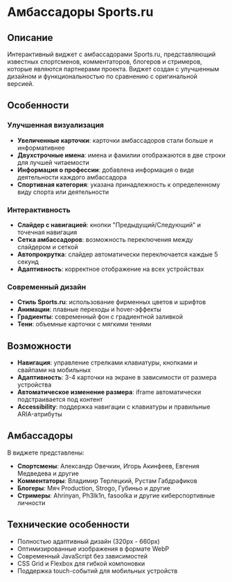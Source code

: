 # Амбассадоры Sports.ru

## Описание

Интерактивный виджет с амбассадорами Sports.ru, представляющий известных спортсменов, комментаторов, блогеров и стримеров, которые являются партнерами проекта. Виджет создан с улучшенным дизайном и функциональностью по сравнению с оригинальной версией.

## Особенности

### Улучшенная визуализация
- **Увеличенные карточки**: карточки амбассадоров стали больше и информативнее
- **Двухстрочные имена**: имена и фамилии отображаются в две строки для лучшей читаемости
- **Информация о профессии**: добавлена информация о виде деятельности каждого амбассадора
- **Спортивная категория**: указана принадлежность к определенному виду спорта или деятельности

### Интерактивность
- **Слайдер с навигацией**: кнопки "Предыдущий/Следующий" и точечная навигация
- **Сетка амбассадоров**: возможность переключения между слайдером и сеткой
- **Автопрокрутка**: слайдер автоматически переключается каждые 5 секунд
- **Адаптивность**: корректное отображение на всех устройствах

### Современный дизайн
- **Стиль Sports.ru**: использование фирменных цветов и шрифтов
- **Анимации**: плавные переходы и hover-эффекты
- **Градиенты**: современный фон с градиентной заливкой
- **Тени**: объемные карточки с мягкими тенями

## Возможности

- **Навигация**: управление стрелками клавиатуры, кнопками и свайпами на мобильных
- **Адаптивность**: 3-4 карточки на экране в зависимости от размера устройства  
- **Автоматическое изменение размера**: iframe автоматически подстраивается под контент
- **Accessibility**: поддержка навигации с клавиатуры и правильные ARIA-атрибуты

## Амбассадоры

В виджете представлены:
- **Спортсмены**: Александр Овечкин, Игорь Акинфеев, Евгения Медведева и другие
- **Комментаторы**: Владимир Терлецкий, Рустам Габдрафиков  
- **Блогеры**: Мяч Production, Strogo, Губиньо и другие
- **Стримеры**: Ahrinyan, Ph3lk1n, fasoolka и другие киберспортивные личности

## Технические особенности

- Полностью адаптивный дизайн (320px - 660px)
- Оптимизированные изображения в формате WebP
- Современный JavaScript без зависимостей
- CSS Grid и Flexbox для гибкой компоновки
- Поддержка touch-событий для мобильных устройств 